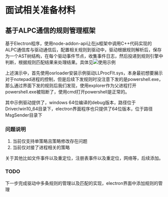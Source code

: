 # 面试相关准备材料

## 基于ALPC通信的规则管理框架

基于Electron程序，使用node-addon-api让在js框架中调用C++代码实现的ALPC通信库与驱动通信后，配置相关规则到驱动中，驱动根据规则解析后，保存为一个AST树结构，在每个驱动事件节点，收集事件日志，然后投递到规则引擎中判断，根据规则匹配结果来处理结果。具体见![使用示例](procmng.gif)

上述演示中，首先使用osrloader安装示例驱动LLProcFlt.sys，本身最初想要展示对于notepad进程的控制，但是后续下发规则时没注意下发的是powershell.exe，那么通过界面下发的规则后我们发现，使用explorer作为父进程打开powershell.exe被阻断了，使用cmd打开powershell是正常的。

其中示例驱动提供了，windows 64位编译的debug版本，路径位于Driver/win10_64目录下，electron界面程序也只提供了64位版本，位于路径MsgSender目录下

### 问题说明

1. 当前仅支持单策略且策略修改存在问题
2. 当前仅对接了进程相关的策略

关于其他比如文件事件以及重定位，注册表事件以及重定位，网络等，后续添加。

### TODO

下一步完成驱动中多条规则的管理以及匹配的实现，electron界面中添加规则的管理
